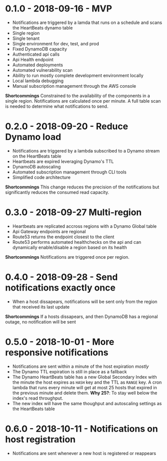 # 0.1.0 - 2018-09-16 - MVP  
- Notifications are triggered by a lamda that runs on a schedule and scans the HeartBeats dynamo table  
- Single region  
- Single tenant  
- Single environment for dev, test, and prod
- Fixed DynamoDB capacity  
- Authenticated api calls  
- Api Health endpoint  
- Automated deployments  
- Automated vulnerability scan  
- Ability to run mostly complete development environment locally
- Local lambda debugging  
- Manual subscription management through the AWS console  

**Shortcommings** Constrained to the availability of the components in a single region. Notifications are calculated once per minute. A full table scan is needed to determine what notifications to send.  

# 0.2.0 - 2018-09-20 - Reduce Dynamo load  
- Notifications are triggered by a lambda subscribed to a Dynamo stream on the HeartBeats table  
- Heartbeats are expired leveraging Dynamo's TTL  
- DynamoDB autoscaling  
- Automated subscription management through CLI tools  
- Simplified code architecture  

**Shortcommings** This change reduces the precision of the notifications but significantly reduces the consumed read capacity.  

# 0.3.0 - 2018-09-27 Multi-region  
- Heartbeats are replicated accross regions with a Dynamo Global table  
- Api Gateway endpoints are regional  
- Route53 returns the endpoint closest to the client  
- Route53 performs automated healthchecks on the api and can dynamically enable/disable a region based on its health  

**Shortcommings** Notifications are triggered once per region.  

# 0.4.0 - 2018-09-28 - Send notifications exactly once  
- When a host dissapears, notifications will be sent only from the region that received its last update  

**Shortcommings** If a hosts dissapears, and then DynamoDB has a regional outage, no notification will be sent  

# 0.5.0 - 2018-10-01 - More responsive notifications  
- Notifications are sent within a minute of the host expiration _mostly_  
- The Dynamo TTL expiration is still in place as a fallback  
- The Dynamo HeartBeats table has a new Global Secondary Index with the minute the host expires as `HASH` key and the TTL as `RANGE` key. A cron lambda that runs every minute will get at most 25 hosts that expired in the previous minute and delete them. **Why 25?**: To stay well below the index's read throughput.  
- The new index will have the same thoughput and autoscaling settings as the HeartBeats table  

# 0.6.0 - 2018-10-11 - Notifications on host registration  
- Notifications are sent whenever a new host is registered or reappears  
